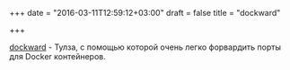 +++
date = "2016-03-11T12:59:12+03:00"
draft = false
title = "dockward"

+++

<p><a href="https://github.com/abiosoft/dockward">dockward</a>&nbsp;- Тулза, с помощью которой очень легко форвардить порты для Docker контейнеров.</p>

